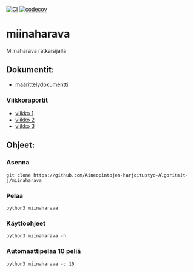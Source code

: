 [![CI](https://github.com/Aineopintojen-harjoitustyo-Algoritmit-j/miinaharava/actions/workflows/auto.yml/badge.svg)](https://github.com/Aineopintojen-harjoitustyo-Algoritmit-j/miinaharava/actions/workflows/auto.yml)
[![codecov](https://codecov.io/gh/Aineopintojen-harjoitustyo-Algoritmit-j/miinaharava/graph/badge.svg?token=KK71RE0U3O)](https://codecov.io/gh/Aineopintojen-harjoitustyo-Algoritmit-j/miinaharava)
# miinaharava
Miinaharava ratkaisijalla

## Dokumentit:
- [määrittelydokumentti](doc/m%C3%A4%C3%A4rittelydokumentti.pdf)

### Viikkoraportit
- [viikko 1](doc/viikkoraportti1.pdf)
- [viikko 2](doc/viikkoraportti2.pdf)
- [viikko 3](doc/viikkoraportti3.pdf)
  
## Ohjeet:

### Asenna
`git clone https://github.com/Aineopintojen-harjoitustyo-Algoritmit-j/miinaharava`

### Pelaa
`python3 miinaharava`

### Käyttöohjeet
`python3 miinaharava -h`

### Automaattipelaa 10 peliä
`python3 miinaharava -c 10`
